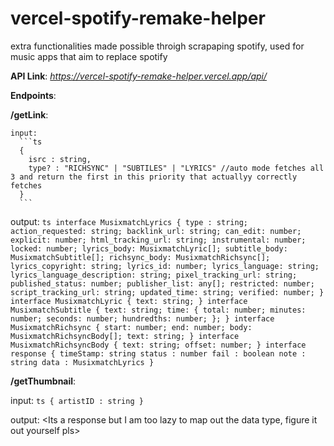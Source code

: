 # vercel-spotify-remake-helper
extra functionalities made possible throigh scrapaping spotify, used for music apps that aim to replace spotify

**API Link**: *https://vercel-spotify-remake-helper.vercel.app/api/*

**Endpoints**: 


  **/getLink**: 

  
    input:
      ```ts
      {
        isrc : string,
        type? : "RICHSYNC" | "SUBTILES" | "LYRICS" //auto mode fetches all 3 and return the first in this priority that actuallyy correctly fetches
      }
      ```

     
   output:
    ```ts
    interface MusixmatchLyrics {
      type : string;
    	action_requested: string;
    	backlink_url: string;
    	can_edit: number;
    	explicit: number;
    	html_tracking_url: string;
    	instrumental: number;
    	locked: number;
    	lyrics_body: MusixmatchLyric[];
    	subtitle_body: MusixmatchSubtitle[];
    	richsync_body: MusixmatchRichsync[];
    	lyrics_copyright: string;
    	lyrics_id: number;
    	lyrics_language: string;
    	lyrics_language_description: string;
    	pixel_tracking_url: string;
    	published_status: number;
    	publisher_list: any[];
    	restricted: number;
    	script_tracking_url: string;
    	updated_time: string;
    	verified: number;
    }
    interface MusixmatchLyric {
    	text: string;
    }
    interface MusixmatchSubtitle {
    	text: string;
    	time: {
    		total: number;
    		minutes: number;
    		seconds: number;
    		hundredths: number;
    	};
    }
    interface MusixmatchRichsync {
    	start: number;
    	end: number;
    	body: MusixmatchRichsyncBody[];
    	text: string;
    }
    interface MusixmatchRichsyncBody {
    	text: string;
    	offset: number;
    }
    interface response {
      timeStamp: string
      status : number
      fail : boolean
      note : string
      data : MusixmatchLyrics
    }
    ```



  **/getThumbnail**: 

  
   input:
    ```ts
    {
      artistID : string
    }```

    
   output:
    <Its a response but I am too lazy to map out the data type, figure it out yourself pls>

